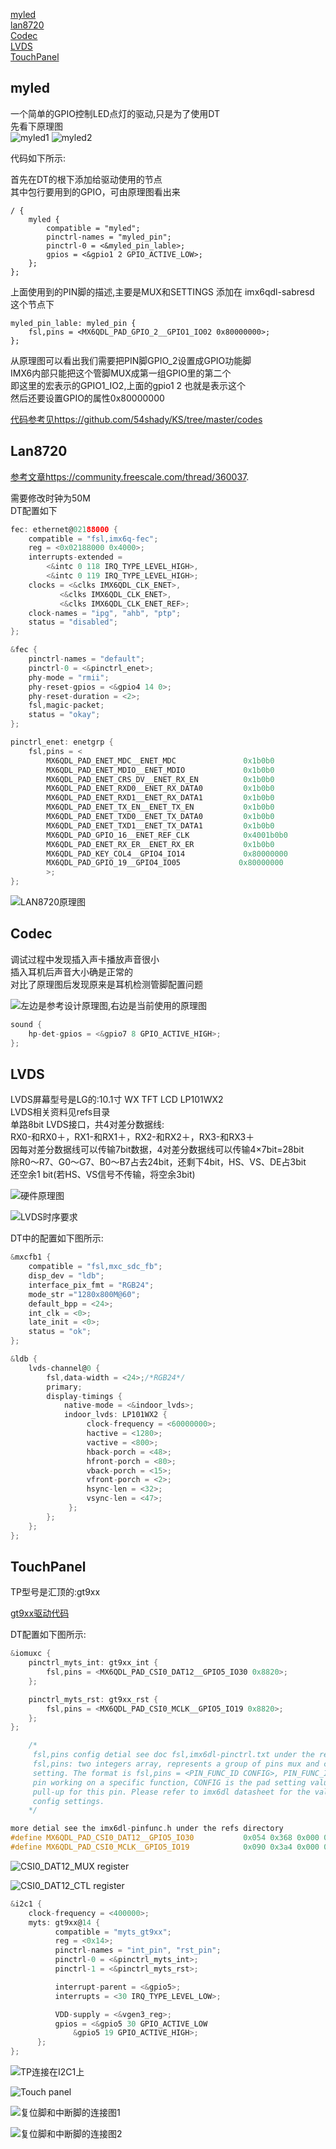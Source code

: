[myled](#MYLED_ID)  
[lan8720](#LAN8720_ID)  
[Codec](#CODEC_ID)  
[LVDS](#LVDS_ID)  
[TouchPanel](#TP_ID)  

##	myled <span id="MYLED_ID"></span>  
一个简单的GPIO控制LED点灯的驱动,只是为了使用DT  
先看下原理图  
![myled1](./pngs/L5/myled1.png)
![myled2](./pngs/L5/myled2.png)

代码如下所示:

首先在DT的根下添加给驱动使用的节点  
其中包行要用到的GPIO，可由原理图看出来    
```shell
/ {
	myled {
		compatible = "myled";
		pinctrl-names = "myled_pin";
		pinctrl-0 = <&myled_pin_lable>;
		gpios = <&gpio1 2 GPIO_ACTIVE_LOW>;
	};
};
```

上面使用到的PIN脚的描述,主要是MUX和SETTINGS
添加在 imx6qdl-sabresd 这个节点下
```shell
myled_pin_lable: myled_pin {
	fsl,pins = <MX6QDL_PAD_GPIO_2__GPIO1_IO02 0x80000000>;
};
```
从原理图可以看出我们需要把PIN脚GPIO_2设置成GPIO功能脚  
IMX6内部只能把这个管脚MUX成第一组GPIO里的第二个  
即这里的宏表示的GPIO1_IO2,上面的gpio1 2 也就是表示这个    
然后还要设置GPIO的属性0x80000000  

[代码参考见https://github.com/54shady/KS/tree/master/codes](https://github.com/54shady/KS/tree/master/codes)

##	Lan8720 <span id="LAN8720_ID"></span>  
[参考文章https://community.freescale.com/thread/360037](https://community.freescale.com/thread/360037).

需要修改时钟为50M  
DT配置如下  
```c
fec: ethernet@02188000 {
	compatible = "fsl,imx6q-fec";
	reg = <0x02188000 0x4000>;
	interrupts-extended =
		<&intc 0 118 IRQ_TYPE_LEVEL_HIGH>,
		<&intc 0 119 IRQ_TYPE_LEVEL_HIGH>;
	clocks = <&clks IMX6QDL_CLK_ENET>,
		   <&clks IMX6QDL_CLK_ENET>,
		   <&clks IMX6QDL_CLK_ENET_REF>;
	clock-names = "ipg", "ahb", "ptp";
	status = "disabled";
};

&fec {
	pinctrl-names = "default";
	pinctrl-0 = <&pinctrl_enet>;
	phy-mode = "rmii";
	phy-reset-gpios = <&gpio4 14 0>;
	phy-reset-duration = <2>;
	fsl,magic-packet;
	status = "okay";
};

pinctrl_enet: enetgrp {
	fsl,pins = <
		MX6QDL_PAD_ENET_MDC__ENET_MDC               0x1b0b0
		MX6QDL_PAD_ENET_MDIO__ENET_MDIO             0x1b0b0
		MX6QDL_PAD_ENET_CRS_DV__ENET_RX_EN          0x1b0b0
		MX6QDL_PAD_ENET_RXD0__ENET_RX_DATA0         0x1b0b0
		MX6QDL_PAD_ENET_RXD1__ENET_RX_DATA1         0x1b0b0
		MX6QDL_PAD_ENET_TX_EN__ENET_TX_EN           0x1b0b0
		MX6QDL_PAD_ENET_TXD0__ENET_TX_DATA0         0x1b0b0
		MX6QDL_PAD_ENET_TXD1__ENET_TX_DATA1         0x1b0b0
		MX6QDL_PAD_GPIO_16__ENET_REF_CLK            0x4001b0b0
		MX6QDL_PAD_ENET_RX_ER__ENET_RX_ER           0x1b0b0
		MX6QDL_PAD_KEY_COL4__GPIO4_IO14             0x80000000
		MX6QDL_PAD_GPIO_19__GPIO4_IO05             0x80000000
		>;
};

```

![LAN8720原理图](./pngs/L5/LAN8720.png)

##	Codec <span id="CODEC_ID"></span>  
调试过程中发现插入声卡播放声音很小  
插入耳机后声音大小确是正常的  
对比了原理图后发现原来是耳机检测管脚配置问题  

![左边是参考设计原理图,右边是当前使用的原理图](./pngs/L5/headphone_det.png)
```c
sound {
	hp-det-gpios = <&gpio7 8 GPIO_ACTIVE_HIGH>;
};
```

##	LVDS <span id="LVDS_ID"></span>  
LVDS屏幕型号是LG的:10.1寸 WX TFT LCD LP101WX2  
LVDS相关资料见refs目录  
单路8bit LVDS接口，共4对差分数据线:  
RX0-和RX0＋，RX1-和RX1＋，RX2-和RX2＋，RX3-和RX3＋  
因每对差分数据线可以传输7bit数据，4对差分数据线可以传输4×7bit=28bit  
除R0～R7、G0～G7、B0～B7占去24bit，还剩下4bit，HS、VS、DE占3bit  
还空余1 bit(若HS、VS信号不传输，将空余3bit)  

![硬件原理图](./pngs/L5/lvds_pins.png)

![LVDS时序要求](./pngs/L5/lvds_timing_table.png)

DT中的配置如下图所示:

```c
&mxcfb1 {
	compatible = "fsl,mxc_sdc_fb";
	disp_dev = "ldb";
	interface_pix_fmt = "RGB24";
	mode_str ="1280x800M@60";
	default_bpp = <24>;
	int_clk = <0>;
	late_init = <0>;
	status = "ok";
};

&ldb {
	lvds-channel@0 {
		fsl,data-width = <24>;/*RGB24*/
		primary;
		display-timings {
			native-mode = <&indoor_lvds>;
			indoor_lvds: LP101WX2 {
				 clock-frequency = <60000000>;
				 hactive = <1280>;
				 vactive = <800>;
				 hback-porch = <48>;
				 hfront-porch = <80>;
				 vback-porch = <15>;
				 vfront-porch = <2>;
				 hsync-len = <32>;
				 vsync-len = <47>;
			 };
		};
	};
};
```


##	TouchPanel <span id="TP_ID"></span>  
TP型号是汇顶的:gt9xx  

[gt9xx驱动代码](https://github.com/54shady/KS/tree/master/codes)

DT配置如下图所示:

```c
&iomuxc {
	pinctrl_myts_int: gt9xx_int {
		fsl,pins = <MX6QDL_PAD_CSI0_DAT12__GPIO5_IO30 0x8820>;
	};

	pinctrl_myts_rst: gt9xx_rst {
		fsl,pins = <MX6QDL_PAD_CSI0_MCLK__GPIO5_IO19 0x8820>;
	};
};

	/*
	 fsl,pins config detial see doc fsl,imx6dl-pinctrl.txt under the refs directory
	 fsl,pins: two integers array, represents a group of pins mux and config
	 setting. The format is fsl,pins = <PIN_FUNC_ID CONFIG>, PIN_FUNC_ID is a
	 pin working on a specific function, CONFIG is the pad setting value like
	 pull-up for this pin. Please refer to imx6dl datasheet for the valid pad
	 config settings.
	*/

more detial see the imx6dl-pinfunc.h under the refs directory
#define MX6QDL_PAD_CSI0_DAT12__GPIO5_IO30           0x054 0x368 0x000 0x5 0x0
#define MX6QDL_PAD_CSI0_MCLK__GPIO5_IO19            0x090 0x3a4 0x000 0x5 0x0
```

![CSI0_DAT12_MUX register](./pngs/L5/CSI0_DAT12_MUX.png)

![CSI0_DAT12_CTL register](./pngs/L5/CSI0_DAT12_CTL.png)

```c
&i2c1 {
	clock-frequency = <400000>;
	myts: gt9xx@14 {
		  compatible = "myts_gt9xx";
		  reg = <0x14>;
		  pinctrl-names = "int_pin", "rst_pin";
		  pinctrl-0 = <&pinctrl_myts_int>;
		  pinctrl-1 = <&pinctrl_myts_rst>;

		  interrupt-parent = <&gpio5>;
		  interrupts = <30 IRQ_TYPE_LEVEL_LOW>;

		  VDD-supply = <&vgen3_reg>;
		  gpios = <&gpio5 30 GPIO_ACTIVE_LOW
			  &gpio5 19 GPIO_ACTIVE_HIGH>;
	  };
};
```

![TP连接在I2C1上](./pngs/L5/tp_i2c.png)

![Touch panel](./pngs/L5/tp.png)

![复位脚和中断脚的连接图1](./pngs/L5/tp_rst_int.png)

![复位脚和中断脚的连接图2](./pngs/L5/tp_rst_int2.png)

